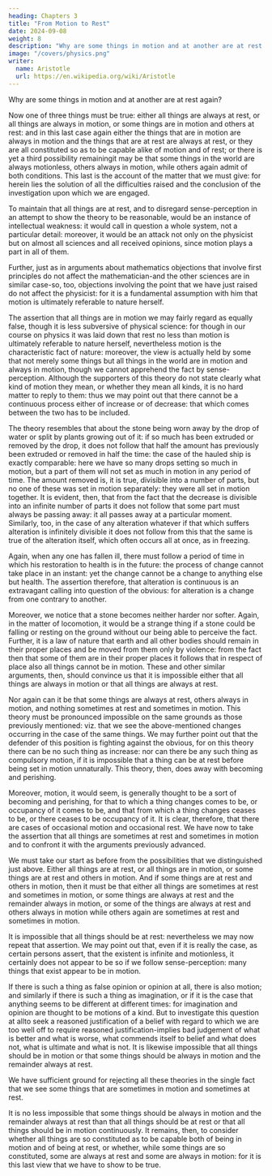 ```yaml
---
heading: Chapters 3
title: "From Motion to Rest"
date: 2024-09-08
weight: 8
description: "Why are some things in motion and at another are at rest again?"
image: "/covers/physics.png"
writer:
  name: Aristotle 
  url: https://en.wikipedia.org/wiki/Aristotle
---
```




Why are some things in motion and at another are at rest again? 

Now one of three things must be true: either all things
are always at rest, or all things are always in motion, or some things are in motion and
others at rest: and in this last case again either the things that are in motion are always
in motion and the things that are at rest are always at rest, or they are all constituted so
as to be capable alike of motion and of rest; or there is yet a third possibility remainingit may be that some things in the world are always motionless, others always in motion,
while others again admit of both conditions. This last is the account of the matter that
we must give: for herein lies the solution of all the difficulties raised and the conclusion
of the investigation upon which we are engaged.

To maintain that all things are at rest, and to disregard sense-perception in an attempt to
show the theory to be reasonable, would be an instance of intellectual weakness: it
would call in question a whole system, not a particular detail: moreover, it would be an
attack not only on the physicist but on almost all sciences and all received opinions,
since motion plays a part in all of them. 

Further, just as in arguments about mathematics
objections that involve first principles do not affect the mathematician-and the other
sciences are in similar case-so, too, objections involving the point that we have just
raised do not affect the physicist: for it is a fundamental assumption with him that motion is ultimately referable to nature
herself.

The assertion that all things are in motion we may fairly regard as equally false, though
it is less subversive of physical science: for though in our course on physics it was laid
down that rest no less than motion is ultimately referable to nature herself, nevertheless
motion is the characteristic fact of nature: moreover, the view is actually held by some
that not merely some things but all things in the world are in motion and always in
motion, though we cannot apprehend the fact by sense-perception. Although the
supporters of this theory do not state clearly what kind of motion they mean, or whether
they mean all kinds, it is no hard matter to reply to them: thus we may point out that
there cannot be a continuous process either of increase or of decrease: that which comes
between the two has to be included. 

The theory resembles that about the stone being
worn away by the drop of water or split by plants growing out of it: if so much has been
extruded or removed by the drop, it does not follow that half the amount has previously
been extruded or removed in half the time: the case of the hauled ship is exactly
comparable: here we have so many drops setting so much in motion, but a part of them
will not set as much in motion in any period of time. The amount removed is, it is true,
divisible into a number of parts, but no one of these was set in motion separately: they
were all set in motion together. It is evident, then, that from the fact that the decrease is
divisible into an infinite number of parts it does not follow that some part must always
be passing away: it all passes away at a particular moment. Similarly, too, in the case of
any alteration whatever if that which suffers alteration is infinitely divisible it does not
follow from this that the same is true of the alteration itself, which often occurs all at
once, as in freezing.

Again, when any one has fallen ill, there must follow a period of time in which his
restoration to health is in the future: the process of change cannot take place in an
instant: yet the change cannot be a change to anything else but health. The assertion therefore, that alteration is continuous is an extravagant calling into question of the
obvious: for alteration is a change from one contrary to another.

Moreover, we notice that a stone becomes neither harder nor softer. Again, in the matter
of locomotion, it would be a strange thing if a stone could be falling or resting on the
ground without our being able to perceive the fact. Further, it is a law of nature that
earth and all other bodies should remain in their proper places and be moved from them
only by violence: from the fact then that some of them are in their proper places it
follows that in respect of place also all things cannot be in motion. These and other
similar arguments, then, should convince us that it is impossible either that all things
are always in motion or that all things are always at rest.

Nor again can it be that some things are always at rest, others always in motion, and
nothing sometimes at rest and sometimes in motion. This theory must be pronounced
impossible on the same grounds as those previously mentioned: viz. that we see the
above-mentioned changes occurring in the case of the same things. We may further
point out that the defender of this position is fighting against the obvious, for on this
theory there can be no such thing as increase: nor can there be any such thing as
compulsory motion, if it is impossible that a thing can be at rest before being set in
motion unnaturally. This theory, then, does away with becoming and perishing.

Moreover, motion, it would seem, is generally thought to be a sort of becoming and
perishing, for that to which a thing changes comes to be, or occupancy of it comes to be,
and that from which a thing changes ceases to be, or there ceases to be occupancy of it.
It is clear, therefore, that there are cases of occasional motion and occasional rest.
We have now to take the assertion that all things are sometimes at rest and sometimes in
motion and to confront it with the arguments previously advanced.

We must take our start as before from the possibilities that we distinguished just above.
Either all things are at rest, or all things are in motion, or some things are at rest and
others in motion. And if some things are at rest and others in motion, then it must be
that either all things are sometimes at rest and sometimes in motion, or some things are
always at rest and the remainder always in motion, or some of the things are always at
rest and others always in motion while others again are sometimes at rest and sometimes
in motion. 

It is impossible that all things should be at rest: nevertheless we may now repeat that assertion. We may point out that, even if it is really the case, as certain persons assert, that the existent is infinite and motionless, it certainly does not appear to be so if we follow sense-perception: many things that exist
appear to be in motion.

If there is such a thing as false opinion or opinion at all,
there is also motion; and similarly if there is such a thing as imagination, or if it is the
case that anything seems to be different at different times: for imagination and opinion
are thought to be motions of a kind. But to investigate this question at allto seek a
reasoned justification of a belief with regard to which we are too well off to require
reasoned justification-implies bad judgement of what is better and what is worse, what
commends itself to belief and what does not, what is ultimate and what is not. It is
likewise impossible that all things should be in motion or that some things should be
always in motion and the remainder always at rest.

We have sufficient ground for rejecting all these theories in the single fact that we see
some things that are sometimes in motion and sometimes at rest. 

It is no less impossible that some things should be always in motion and the remainder always at rest than that all things should be at rest or that all things should be
in motion continuously. It remains, then, to consider whether all things are so constituted as to be capable both of being in motion and of being at rest, or whether, while some things are so constituted, some are always at rest and some are always in
motion: for it is this last view that we have to show to be true.

